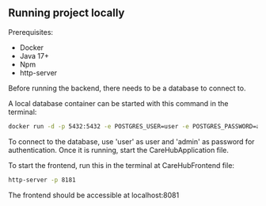 
<h2>Running project locally</h2>

Prerequisites:
 - Docker
 - Java 17+
 - Npm
 - http-server

Before running the backend, there needs to be a database to connect to.

A local database container can be started with this command in the terminal:

```bash
docker run -d -p 5432:5432 -e POSTGRES_USER=user -e POSTGRES_PASSWORD=admin --name postgres postgres
```

To connect to the database, use 'user' as user and 'admin' as password for authentication.
Once it is running, start the CareHubApplication file.

To start the frontend, run this in the terminal at CareHubFrontend file:
```bash
http-server -p 8181
```

The frontend should be accessible at localhost:8081
